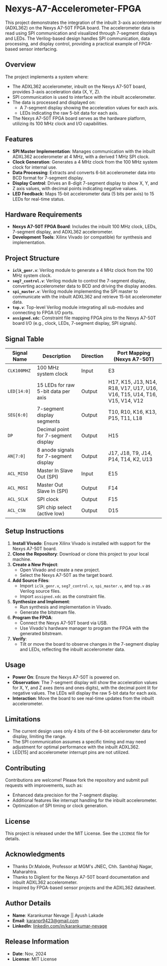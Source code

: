 # Nexys-A7-Accelerometer-FPGA

This project demonstrates the integration of the inbuilt 3-axis accelerometer (ADXL362) on the Nexys A7-50T FPGA board. The accelerometer data is read using SPI communication and visualized through 7-segment displays and LEDs. The Verilog-based design handles SPI communication, data processing, and display control, providing a practical example of FPGA-based sensor interfacing.

## Overview

The project implements a system where:
- The ADXL362 accelerometer, inbuilt on the Nexys A7-50T board, provides 3-axis acceleration data (X, Y, Z).
- SPI communication is used to interface with the inbuilt accelerometer.
- The data is processed and displayed on:
  - A 7-segment display showing the acceleration values for each axis.
  - LEDs indicating the raw 5-bit data for each axis.
- The Nexys A7-50T FPGA board serves as the hardware platform, utilizing its 100 MHz clock and I/O capabilities.

## Features

- **SPI Master Implementation**: Manages communication with the inbuilt ADXL362 accelerometer at 4 MHz, with a derived 1 MHz SPI clock.
- **Clock Generation**: Generates a 4 MHz clock from the 100 MHz system clock for internal use.
- **Data Processing**: Extracts and converts 6-bit accelerometer data into BCD format for 7-segment display.
- **Display Control**: Drives an 8-digit 7-segment display to show X, Y, and Z axis values, with decimal points indicating negative values.
- **LED Feedback**: Maps 15-bit accelerometer data (5 bits per axis) to 15 LEDs for real-time status.

## Hardware Requirements

- **Nexys A7-50T FPGA Board**: Includes the inbuilt 100 MHz clock, LEDs, 7-segment display, and ADXL362 accelerometer.
- **Development Tools**: Xilinx Vivado (or compatible) for synthesis and implementation.

## Project Structure

- **`iclk_genr.v`**: Verilog module to generate a 4 MHz clock from the 100 MHz system clock.
- **`seg7_control.v`**: Verilog module to control the 7-segment display, converting accelerometer data to BCD and driving the display anodes.
- **`spi_master.v`**: Verilog module implementing the SPI master to communicate with the inbuilt ADXL362 and retrieve 15-bit accelerometer data.
- **`top.v`**: Top-level Verilog module integrating all sub-modules and connecting to FPGA I/O ports.
- **`assigned.xdc`**: Constraint file mapping FPGA pins to the Nexys A7-50T board I/O (e.g., clock, LEDs, 7-segment display, SPI signals).

## Signal Table

| Signal Name  | Description                              | Direction | Port Mapping (Nexys A7-50T) |
|--------------|------------------------------------------|-----------|-----------------------------|
| `CLK100MHZ`  | 100 MHz system clock                    | Input     | E3                          |
| `LED[14:0]`  | 15 LEDs for raw 5-bit data per axis     | Output    | H17, K15, J13, N14, R18, V17, U17, U16, V16, T15, U14, T16, V15, V14, V12 |
| `SEG[6:0]`   | 7-segment display segments              | Output    | T10, R10, K16, K13, P15, T11, L18 |
| `DP`         | Decimal point for 7-segment display     | Output    | H15                        |
| `AN[7:0]`    | 8 anode signals for 7-segment display   | Output    | J17, J18, T9, J14, P14, T14, K2, U13 |
| `ACL_MISO`   | Master In Slave Out (SPI)               | Input     | E15                        |
| `ACL_MOSI`   | Master Out Slave In (SPI)               | Output    | F14                        |
| `ACL_SCLK`   | SPI clock                               | Output    | F15                        |
| `ACL_CSN`    | SPI chip select (active low)            | Output    | D15                        |

## Setup Instructions

1. **Install Vivado**: Ensure Xilinx Vivado is installed with support for the Nexys A7-50T board.
2. **Clone the Repository**: Download or clone this project to your local machine.
3. **Create a New Project**:
   - Open Vivado and create a new project.
   - Select the Nexys A7-50T as the target board.
4. **Add Source Files**:
   - Import `iclk_genr.v`, `seg7_control.v`, `spi_master.v`, and `top.v` as Verilog source files.
   - Import `assigned.xdc` as the constraint file.
5. **Synthesize and Implement**:
   - Run synthesis and implementation in Vivado.
   - Generate the bitstream file.
6. **Program the FPGA**:
   - Connect the Nexys A7-50T board via USB.
   - Use Vivado's hardware manager to program the FPGA with the generated bitstream.
7. **Verify**:
   - Tilt or move the board to observe changes in the 7-segment display and LEDs, reflecting the inbuilt accelerometer data.

## Usage

- **Power On**: Ensure the Nexys A7-50T is powered on.
- **Observation**: The 7-segment display will show the acceleration values for X, Y, and Z axes (tens and ones digits), with the decimal point lit for negative values. The LEDs will display the raw 5-bit data for each axis.
- **Interaction**: Move the board to see real-time updates from the inbuilt accelerometer.

## Limitations

- The current design uses only 4 bits of the 6-bit accelerometer data for display, limiting the range.
- The SPI communication assumes a specific timing and may need adjustment for optimal performance with the inbuilt ADXL362.
- LED[15] and accelerometer interrupt pins are not utilized.

## Contributing

Contributions are welcome! Please fork the repository and submit pull requests with improvements, such as:
- Enhanced data precision for the 7-segment display.
- Additional features like interrupt handling for the inbuilt accelerometer.
- Optimization of SPI timing or clock generation.

## License

This project is released under the MIT License. See the `LICENSE` file for details.

## Acknowledgments

- Thanks Dr.Malode, Professor at MGM's JNEC, Chh. Sambhaji Nagar, Maharahtra. 
- Thanks to Digilent for the Nexys A7-50T board documentation and inbuilt ADXL362 accelerometer.
- Inspired by FPGA-based sensor projects and the ADXL362 datasheet.


## Author Details

- **Name**: Karankumar Nevage  || Ayush Lakade
- **Email**: karanpr9423@gmail.com
- **LinkedIn**: [linkedin.com/in/karankumar-nevage](https://www.linkedin.com/in/karankumar-nevage/) 


## Release Information

- **Date**: Nov, 2024
- **License**: MIT License
